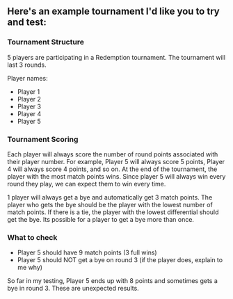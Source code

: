 ## Here's an example tournament I'd like you to try and test:

### Tournament Structure

5 players are participating in a Redemption tournament. The tournament will last 3 rounds.

Player names:

- Player 1
- Player 2
- Player 3
- Player 4
- Player 5

### Tournament Scoring

Each player will always score the number of round points associated with their player number. For example, Player 5 will always score 5 points, Player 4 will always score 4 points, and so on. At the end of the tournament, the player with the most match points wins. Since player 5 will always win every round they play, we can expect them to win every time.

1 player will always get a bye and automatically get 3 match points. The player who gets the bye should be the player with the lowest number of match points. If there is a tie, the player with the lowest differential should get the bye. Its possible for a player to get a bye more than once.

### What to check

- Player 5 should have 9 match points (3 full wins)
- Player 5 should NOT get a bye on round 3 (if the player does, explain to me why)

So far in my testing, Player 5 ends up with 8 points and sometimes gets a bye in round 3. These are unexpected results. 